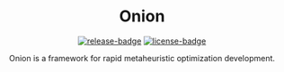 
<div align="center">

# Onion
[![release-badge]][releases]
[![license-badge]][license]

Onion is a framework for rapid metaheuristic optimization development.

</div>

[release-badge]: https://img.shields.io/github/v/release/OnionFramework/onion?color=orange&style=for-the-badge
[releases]: https://github.com/OnionFramework/onion/releases
[license-badge]: https://img.shields.io/github/license/OnionFramework/onion?style=for-the-badge
[license]: https://github.com/OnionFramework/onion/onion/blob/main/LICENSE

